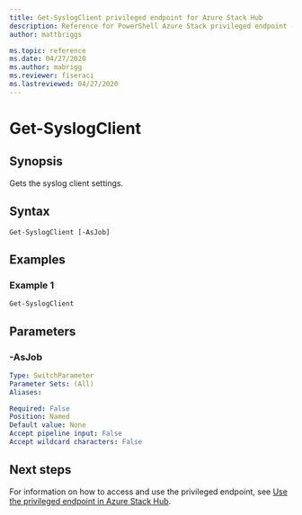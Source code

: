 ```yaml
---
title: Get-SyslogClient privileged endpoint for Azure Stack Hub
description: Reference for PowerShell Azure Stack privileged endpoint - Get-SyslogClient
author: mattbriggs

ms.topic: reference
ms.date: 04/27/2020
ms.author: mabrigg
ms.reviewer: fiseraci
ms.lastreviewed: 04/27/2020
---
```


# Get-SyslogClient

## Synopsis
Gets the syslog client settings.

## Syntax

```
Get-SyslogClient [-AsJob]
```

## Examples

### Example 1
```
Get-SyslogClient
```

## Parameters

### -AsJob


```yaml
Type: SwitchParameter
Parameter Sets: (All)
Aliases:

Required: False
Position: Named
Default value: None
Accept pipeline input: False
Accept wildcard characters: False
```
## Next steps

For information on how to access and use the privileged endpoint, see [Use the privileged endpoint in Azure Stack Hub](../../operator/azure-stack-privileged-endpoint.md).
